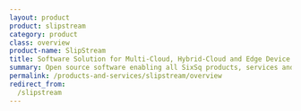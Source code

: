 ```yaml
---
layout: product
product: slipstream
category: product
class: overview
product-name: SlipStream
title: Software Solution for Multi-Cloud, Hybrid-Cloud and Edge Device Application Management
summary: Open source software enabling all SixSq products, services and solutions. The most comprehensive solution to manage virtualised resources in cloud and edge environment. Reduce operational costs. Improve efficiency.
permalink: /products-and-services/slipstream/overview
redirect_from:
  /slipstream
---
```

